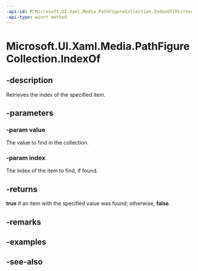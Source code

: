 ```yaml
---
-api-id: M:Microsoft.UI.Xaml.Media.PathFigureCollection.IndexOf(Microsoft.UI.Xaml.Media.PathFigure,System.UInt32@)
-api-type: winrt method
---
```


<!-- Method syntax
public bool IndexOf(Windows.UI.Xaml.Media.PathFigure value, System.UInt32 index)
-->

# Microsoft.UI.Xaml.Media.PathFigureCollection.IndexOf

## -description
Retrieves the index of the specified item.

## -parameters
### -param value
The value to find in the collection.

### -param index
The index of the item to find, if found.

## -returns
**true** if an item with the specified value was found; otherwise, **false**.

## -remarks

## -examples

## -see-also

